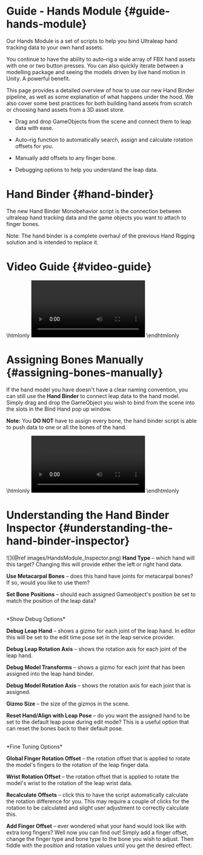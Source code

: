 ﻿# Guide - Hands Module {#guide-hands-module}

Our Hands Module is a set of scripts to help you bind Ultraleap hand tracking data to your own hand assets.

You continue to have the ability to auto–rig a wide array of FBX hand assets with one or two button presses. You can also quickly iterate between a modelling package and seeing the models driven by live hand motion in Unity. A powerful benefit.

This page provides a detailed overview of how to use our new Hand Binder pipeline, as well as some explanation of what happens under the hood. We also cover some best practices for both building hand assets from scratch or choosing hand assets from a 3D asset store.

- Drag and drop GameObjects from the scene and connect them to leap data with ease.

- Auto–rig function to automatically search, assign and calculate rotation offsets for you.

- Manually add offsets to any finger bone.

- Debugging options to help you understand the leap data.

# Hand Binder {#hand-binder}

The new Hand Binder Monobehavior script is the connection between ultraleap hand tracking data and the game objects you want to attach to finger bones.

Note: The hand binder is a complete overhaul of the previous Hand Rigging solution and is intended to replace it.

# Video Guide {#video-guide}

\htmlonly
<video class="ie-hands-video" src="HandsModuleGuide.webm" autoplay loop></video>
\endhtmlonly

# Assigning Bones Manually {#assigning-bones-manually}

If the hand model you have doesn't have a clear naming convention, you can still use the **Hand Binder** to connect leap data to the hand model. Simply drag and drop the GameObject you wish to bind from the scene into the slots in the Bind Hand pop up window.

**Note:** You **DO NOT** have to assign every bone, the hand binder script is able to push data to one or all the bones of the hand.

\htmlonly
<video class="ie-hands-video" src="HandsModule_HandBinder_manualAssigning.webm" autoplay loop></video>
\endhtmlonly

# Understanding the Hand Binder Inspector {#understanding-the-hand-binder-inspector}

![](@ref images/HandsModule_Inspector.png)
**Hand Type** – which hand will this target? Changing this will provide either the left or right hand data.

**Use Metacarpal Bones** – does this hand have joints for metacarpal bones? If so, would you like to use them?

**Set Bone Positions** – should each assigned Gameobject's position be set to match the position of the leap data?

<br />
*Show Debug Options*

**Debug Leap Hand** – shows a gizmo for each joint of the leap hand. In editor this will be set to the edit time pose set in the leap service provider.

**Debug Leap Rotation Axis** – shows the rotation axis for each joint of the leap hand.

**Debug Model Transforms** – shows a gizmo for each joint that has been assigned into the leap hand binder.

**Debug Model Rotation Axis** – shows the rotation axis for each joint that is assigned.

**Gizmo Size** – the size of the gizmos in the scene.

**Reset Hand/Align with Leap Pose** – do you want the assigned hand to be set to the default leap pose during edit mode? This is a useful option that can reset the bones back to their default pose.

<br />
*Fine Tuning Options*

**Global Finger Rotation Offset** – the rotation offset that is applied to rotate the model's fingers to the rotation of the leap finger data.

**Wrist Rotation Offset** – the rotation offset that is applied to rotate the model's wrist to the rotation of the leap wrist data.

**Recalculate Offsets** – click this to have the script automatically calculate the rotation difference for you. This may require a couple of clicks for the rotation to be calculated and slight user adjustment to correctly calculate this.

**Add Finger Offset** – ever wondered what your hand would look like with extra long fingers? Well now you can find out! Simply add a finger offset, change the finger type and bone type to the bone you wish to adjust. Then fiddle with the position and rotation values until you get the desired effect.